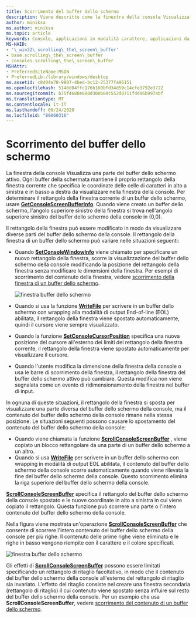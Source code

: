 ```yaml
---
title: Scorrimento del buffer dello schermo
description: Viene descritto come la finestra della console Visualizza una parte del buffer dello schermo attivo.
author: miniksa
ms.author: miniksa
ms.topic: article
keywords: Console, applicazioni in modalità carattere, applicazioni da riga di comando, applicazioni Terminal, API console
MS-HAID:
- '\_win32\_scrolling\_the\_screen\_buffer'
- base.scrolling\_the\_screen\_buffer
- consoles.scrolling\_the\_screen\_buffer
MSHAttr:
- PreferredSiteName:MSDN
- PreferredLib:/library/windows/desktop
ms.assetid: c8404e78-9807-4bed-bc12-25377fa96151
ms.openlocfilehash: 5146d84ffc176b160bfd34d59c14cfe3792e3722
ms.sourcegitcommit: b75f4688e080d300b80c552d0711fdd86b9974bf
ms.translationtype: MT
ms.contentlocale: it-IT
ms.lasthandoff: 08/24/2020
ms.locfileid: "89060316"
---
```

# <a name="scrolling-the-screen-buffer"></a>Scorrimento del buffer dello schermo


La finestra della console Visualizza una parte del buffer dello schermo attivo. Ogni buffer della schermata mantiene il proprio rettangolo della finestra corrente che specifica le coordinate delle celle di caratteri in alto a sinistra e in basso a destra da visualizzare nella finestra della console. Per determinare il rettangolo della finestra corrente di un buffer dello schermo, usare [**GetConsoleScreenBufferInfo**](getconsolescreenbufferinfo.md). Quando viene creato un buffer dello schermo, l'angolo superiore sinistro della finestra si trova nell'angolo superiore sinistro del buffer dello schermo della console in (0,0).

Il rettangolo della finestra può essere modificato in modo da visualizzare diverse parti del buffer dello schermo della console. Il rettangolo della finestra di un buffer dello schermo può variare nelle situazioni seguenti:

- Quando [**SetConsoleWindowInfo**](setconsolewindowinfo.md) viene chiamato per specificare un nuovo rettangolo della finestra, scorre la visualizzazione del buffer dello schermo della console modificando la posizione del rettangolo della finestra senza modificare le dimensioni della finestra. Per esempi di scorrimento del contenuto della finestra, vedere [scorrimento della finestra di un buffer dello schermo](scrolling-a-screen-buffer-s-window.md).

  ![finestra buffer dello schermo](images/cscon-01.png)

- Quando si usa la funzione [**WriteFile**](https://msdn.microsoft.com/library/windows/desktop/aa365747) per scrivere in un buffer dello schermo con wrapping alla modalità di output End-of-line (EOL) abilitata, il rettangolo della finestra viene spostato automaticamente, quindi il cursore viene sempre visualizzato.
- Quando la funzione [**SetConsoleCursorPosition**](setconsolecursorposition.md) specifica una nuova posizione del cursore all'esterno dei limiti del rettangolo della finestra corrente, il rettangolo della finestra viene spostato automaticamente per visualizzare il cursore.
- Quando l'utente modifica la dimensione della finestra della console o usa le barre di scorrimento della finestra, il rettangolo della finestra del buffer dello schermo attivo può cambiare. Questa modifica non viene segnalata come un evento di ridimensionamento della finestra nel buffer di input.

In ognuna di queste situazioni, il rettangolo della finestra si sposta per visualizzare una parte diversa del buffer dello schermo della console, ma il contenuto del buffer dello schermo della console rimane nella stessa posizione. Le situazioni seguenti possono causare lo spostamento del contenuto del buffer dello schermo della console:

- Quando viene chiamata la funzione [**ScrollConsoleScreenBuffer**](scrollconsolescreenbuffer.md) , viene copiato un blocco rettangolare da una parte di un buffer dello schermo a un altro.
- Quando si usa [**WriteFile**](https://msdn.microsoft.com/library/windows/desktop/aa365747) per scrivere in un buffer dello schermo con wrapping in modalità di output EOL abilitata, il contenuto del buffer dello schermo della console scorre automaticamente quando viene rilevata la fine del buffer dello schermo della console. Questo scorrimento elimina la riga superiore del buffer dello schermo della console.

[**ScrollConsoleScreenBuffer**](scrollconsolescreenbuffer.md) specifica il rettangolo del buffer dello schermo della console spostato e le nuove coordinate in alto a sinistra in cui viene copiato il rettangolo. Questa funzione può scorrere una parte o l'intero contenuto del buffer dello schermo della console.

Nella figura viene mostrata un'operazione [**ScrollConsoleScreenBuffer**](scrollconsolescreenbuffer.md) che consente di scorrere l'intero contenuto del buffer dello schermo della console per più righe. Il contenuto delle prime righe viene eliminato e le righe in basso vengono riempite con il carattere e il colore specificati.

![finestra buffer dello schermo](images/cscon-02.png)

Gli effetti di [**ScrollConsoleScreenBuffer**](scrollconsolescreenbuffer.md) possono essere limitati specificando un rettangolo di ritaglio facoltativo, in modo che il contenuto del buffer dello schermo della console all'esterno del rettangolo di ritaglio sia invariato. L'effetto del ritaglio consiste nel creare una finestra secondaria (rettangolo di ritaglio) il cui contenuto viene spostato senza influire sul resto del buffer dello schermo della console. Per un esempio che usa **ScrollConsoleScreenBuffer**, vedere [scorrimento del contenuto di un buffer dello schermo](scrolling-a-screen-buffer-s-contents.md).

 

 




